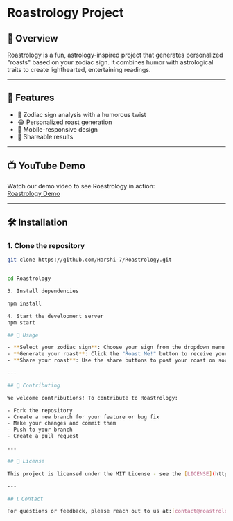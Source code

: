 # Roastrology Project

## 🌟 Overview
Roastrology is a fun, astrology-inspired project that generates personalized "roasts" based on your zodiac sign. It combines humor with astrological traits to create lighthearted, entertaining readings.

---

## 🚀 Features
- 🔮 Zodiac sign analysis with a humorous twist  
- 😂 Personalized roast generation  
- 📱 Mobile-responsive design  
- 🔗 Shareable results  

---

## 📺 YouTube Demo
Watch our demo video to see Roastrology in action:  
[Roastrology Demo](https://youtu.be/CtaCILTBnfo) 

---

## 🛠️ Installation

### 1. Clone the repository
```bash
git clone https://github.com/Harshi-7/Roastrology.git


cd Roastrology

3. Install dependencies

npm install

4. Start the development server
npm start

## 🎨 Usage

- **Select your zodiac sign**: Choose your sign from the dropdown menu.
- **Generate your roast**: Click the "Roast Me!" button to receive your personalized roast.
- **Share your roast**: Use the share buttons to post your roast on social media.

---

## 📄 Contributing

We welcome contributions! To contribute to Roastrology:

- Fork the repository
- Create a new branch for your feature or bug fix
- Make your changes and commit them
- Push to your branch
- Create a pull request

---

## 📜 License

This project is licensed under the MIT License - see the [LICENSE](https://www.blackbox.ai/chat/LICENSE) file for details.

---

## 📞 Contact

For questions or feedback, please reach out to us at:[contact@roastrology.com](mailto:contact@roastrology.com)
